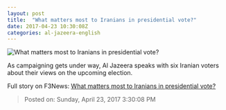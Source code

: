```yaml
---
layout: post
title:  "What matters most to Iranians in presidential vote?"
date: 2017-04-23 10:30:08Z
categories: al-jazeera-english
---
```


![What matters most to Iranians in presidential vote?](http://www.aljazeera.com/mritems/Images/2017/4/23/65f1252d89744952a879b32d2a097ec7_18.jpg)

As campaigning gets under way, Al Jazeera speaks with six Iranian voters about their views on the upcoming election.


Full story on F3News: [What matters most to Iranians in presidential vote?](http://www.f3nws.com/n/2AhBaF)

> Posted on: Sunday, April 23, 2017 3:30:08 PM
